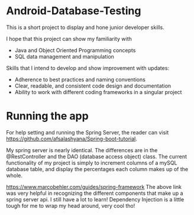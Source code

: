 # Android-Database-Testing
This is a short project to display and hone junior developer skills.

I hope that this project can show my familiarity with
 * Java and Object Oriented Programming concepts
 * SQL data management and manipulation
 
Skills that I intend to develop and show improvement with updates:
  * Adherence to best practices and naming conventions
  * Clear, readable, and consistent code design and documentation
  * Ability to work with different coding frameworks in a singular project
  
  
  # Running the app
  
  For help setting and running the Spring Server, the reader can visit
  https://github.com/afsalashyana/Spring-boot-tutorial.
  
 My spring server is nearly identical.
 The differences are in the @RestController and the DAO (database access object) class.
 The current functionality of my project is simply to increment columns of a mySQL database table,
 and display the percentages each column makes up of the whole.
 
 
 https://www.marcobehler.com/guides/spring-framework
 The above link was very helpful in recognizing the different components that make up
 a spring server api. I still have a lot to learn! Dependency Injection is a little tough for me to wrap my head around, very cool tho!
  
  
  
 
